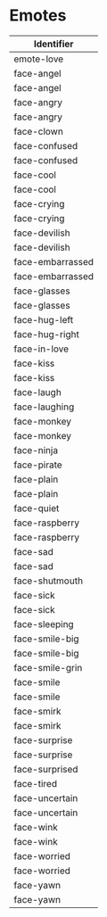 # Emotes

| Identifier       |
| ---------------- |
| emote-love       |
| face-angel       |
| face-angel       |
| face-angry       |
| face-angry       |
| face-clown       |
| face-confused    |
| face-confused    |
| face-cool        |
| face-cool        |
| face-crying      |
| face-crying      |
| face-devilish    |
| face-devilish    |
| face-embarrassed |
| face-embarrassed |
| face-glasses     |
| face-glasses     |
| face-hug-left    |
| face-hug-right   |
| face-in-love     |
| face-kiss        |
| face-kiss        |
| face-laugh       |
| face-laughing    |
| face-monkey      |
| face-monkey      |
| face-ninja       |
| face-pirate      |
| face-plain       |
| face-plain       |
| face-quiet       |
| face-raspberry   |
| face-raspberry   |
| face-sad         |
| face-sad         |
| face-shutmouth   |
| face-sick        |
| face-sick        |
| face-sleeping    |
| face-smile-big   |
| face-smile-big   |
| face-smile-grin  |
| face-smile       |
| face-smile       |
| face-smirk       |
| face-smirk       |
| face-surprise    |
| face-surprise    |
| face-surprised   |
| face-tired       |
| face-uncertain   |
| face-uncertain   |
| face-wink        |
| face-wink        |
| face-worried     |
| face-worried     |
| face-yawn        |
| face-yawn        |
